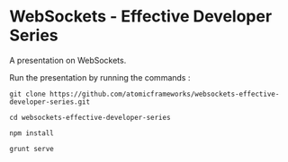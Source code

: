 # WebSockets - Effective Developer Series

A presentation on WebSockets.

Run the presentation by running the commands :

    git clone https://github.com/atomicframeworks/websockets-effective-developer-series.git
    
    cd websockets-effective-developer-series
    
    npm install
    
    grunt serve

